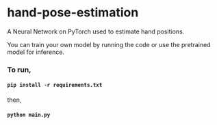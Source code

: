 # hand-pose-estimation
A Neural Network on PyTorch used to estimate hand positions. 

You can train your own model by running the code or use the pretrained model for inference. 

### To run,
#### `pip install -r requirements.txt`
then, 
#### `python main.py`